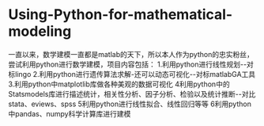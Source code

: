 # Using-Python-for-mathematical-modeling
一直以来，数学建模一直都是matlab的天下，所以本人作为python的忠实粉丝，尝试利用python进行数学建模，项目内容包括：
1.利用python进行线性规划--对标lingo
2.利用python进行遗传算法求解-还可以动态可视化--对标matlabGA工具
3.利用python中matplotlib库做各种美观的数据可视化
4利用python中的Statsmodels库进行描述统计，相关性分析、因子分析、检验以及统计推断--对比stata、eviews、spss
5利用python进行线性拟合、线性回归等等
6利用python中pandas、numpy科学计算库进行建模
